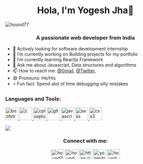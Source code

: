 <h1 align="center">Hola, I'm Yogesh Jha👋</h1>
<p align="left"> <img src="https://komarev.com/ghpvc/?username=hound77&label=Profile%20views&color=0e75b6&style=flat" alt="hound77" /> </p>
<h3 align="center">A passionate web developer from India</h3>

- 👀 Actively looking for software development internship
- 🔭 I’m currently working on Building projects for my portfolio
- 🌱 I’m currently learning Reactjs Framework
- 💬 Ask me about Javascript, Data structures and algorithms
- 📫 How to reach me:  [@Gmail](yogeshjha151@gmail.com),  [@Twitter](https://twitter.com/77_hound),
- 😄 Pronouns: He/His
- ⚡ Fun fact: Spend alot of time debugging silly mistakes


<h3 align="left">Languages and Tools:</h3>
<p align="left"> <a href="https://getbootstrap.com" target="_blank"> <img src="https://devicons.github.io/devicon/devicon.git/icons/bootstrap/bootstrap-plain.svg" alt="bootstrap" width="40" height="40"/> </a> <a href="https://www.cprogramming.com/" target="_blank"> <img src="https://devicons.github.io/devicon/devicon.git/icons/c/c-original.svg" alt="c" width="40" height="40"/> </a> <a href="https://www.w3schools.com/cpp/" target="_blank"> <img src="https://devicons.github.io/devicon/devicon.git/icons/cplusplus/cplusplus-original.svg" alt="cplusplus" width="40" height="40"/> </a> <a href="https://git-scm.com/" target="_blank"> <img src="https://www.vectorlogo.zone/logos/git-scm/git-scm-icon.svg" alt="git" width="40" height="40"/> </a> <a href="https://developer.mozilla.org/en-US/docs/Web/JavaScript" target="_blank"> <img src="https://devicons.github.io/devicon/devicon.git/icons/javascript/javascript-original.svg" alt="javascript" width="40" height="40"/> </a> <a href="https://sass-lang.com" target="_blank"> <img src="https://devicons.github.io/devicon/devicon.git/icons/sass/sass-original.svg" alt="sass" width="40" height="40"/> </a>  <a href="https://www.w3schools.com/css/" target="_blank"> <img src="https://devicons.github.io/devicon/devicon.git/icons/css3/css3-original-wordmark.svg" alt="css3" width="40" height="40"/> </a>  </p>
 
 
 <img src="https://github-readme-stats.vercel.app/api?username=hound77&&show_icons=true&title_color=ffffff&icon_color=bb2acf&text_color=daf7dc&bg_color=151515">



<h3 align="center">Connect with me:</h3>
<p align="center">
<a href="https://dev.to/hound77" target="blank"><img align="center" src="https://cdn.jsdelivr.net/npm/simple-icons@3.0.1/icons/dev-dot-to.svg" alt="hound77" height="30" width="40" /></a>
<a href="https://twitter.com/hound_77" target="blank"><img align="center" src="https://cdn.jsdelivr.net/npm/simple-icons@3.0.1/icons/twitter.svg" alt="hound_77" height="30" width="40" /></a>
<a href="https://linkedin.com/in/https://www.linkedin.com/in/yogesh-jha/" target="blank"><img align="center" src="https://cdn.jsdelivr.net/npm/simple-icons@3.0.1/icons/linkedin.svg" alt="https://www.linkedin.com/in/yogesh-jha-8b5160170/" height="30" width="40" /></a>
<a href="https://www.leetcode.com/yogeshjha151" target="blank"><img align="center" src="https://cdn.jsdelivr.net/npm/simple-icons@3.0.1/icons/leetcode.svg" alt="yogeshjha151" height="30" width="40" /></a>
<a href="https://auth.geeksforgeeks.org/user/hound_77"  target="blank"><img align="center" src="https://cdn.jsdelivr.net/npm/simple-icons@3.0.1/icons/geeksforgeeks.svg" alt="hound_77" height="30" width="40" /></a>
</p>

